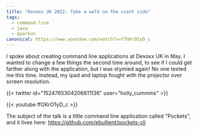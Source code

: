 ```yaml
---
title: "Devoxx UK 2022: Take a walk on the cient side"
tags:
  - command-line
  - java
  - quarkus
canonical: https://www.youtube.com/watch?v=ffGKrO1yD_c
---
```

I spoke about creating command line applications at Devoxx UK in May. I wanted to change a few things the second time around, to see if I could get farther along with the application, but I was stymied again! No one texted me this time. Instead, my ipad and laptop fought with the projector over screen resolution.

{{< twitter id="1524765304206811136" user="holly_cummins" >}}

{{< youtube ffGKrO1yD_c >}}

The subject of the talk is a little command line application called "Pockets", and it lives here: https://github.com/ebullient/pockets-cli